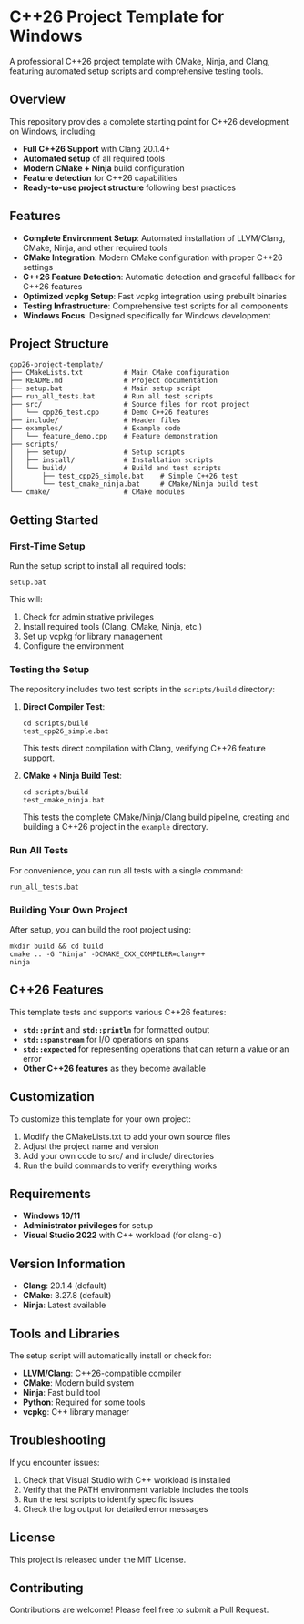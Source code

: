 # C++26 Project Template for Windows

A professional C++26 project template with CMake, Ninja, and Clang, featuring automated setup scripts and comprehensive testing tools.

## Overview

This repository provides a complete starting point for C++26 development on Windows, including:

- **Full C++26 Support** with Clang 20.1.4+
- **Automated setup** of all required tools 
- **Modern CMake + Ninja** build configuration
- **Feature detection** for C++26 capabilities
- **Ready-to-use project structure** following best practices

## Features

- **Complete Environment Setup**: Automated installation of LLVM/Clang, CMake, Ninja, and other required tools
- **CMake Integration**: Modern CMake configuration with proper C++26 settings
- **C++26 Feature Detection**: Automatic detection and graceful fallback for C++26 features
- **Optimized vcpkg Setup**: Fast vcpkg integration using prebuilt binaries
- **Testing Infrastructure**: Comprehensive test scripts for all components
- **Windows Focus**: Designed specifically for Windows development

## Project Structure

```
cpp26-project-template/
├── CMakeLists.txt          # Main CMake configuration
├── README.md               # Project documentation
├── setup.bat               # Main setup script
├── run_all_tests.bat       # Run all test scripts
├── src/                    # Source files for root project
│   └── cpp26_test.cpp      # Demo C++26 features
├── include/                # Header files
├── examples/               # Example code
│   └── feature_demo.cpp    # Feature demonstration
├── scripts/
│   ├── setup/              # Setup scripts
│   ├── install/            # Installation scripts
│   └── build/              # Build and test scripts
│       ├── test_cpp26_simple.bat    # Simple C++26 test
│       └── test_cmake_ninja.bat     # CMake/Ninja build test
└── cmake/                  # CMake modules
```

## Getting Started

### First-Time Setup

Run the setup script to install all required tools:

```batch
setup.bat
```

This will:
1. Check for administrative privileges
2. Install required tools (Clang, CMake, Ninja, etc.)
3. Set up vcpkg for library management
4. Configure the environment

### Testing the Setup

The repository includes two test scripts in the `scripts/build` directory:

1. **Direct Compiler Test**:
   ```batch
   cd scripts/build
   test_cpp26_simple.bat
   ```
   This tests direct compilation with Clang, verifying C++26 feature support.

2. **CMake + Ninja Build Test**:
   ```batch
   cd scripts/build
   test_cmake_ninja.bat
   ```
   This tests the complete CMake/Ninja/Clang build pipeline, creating and building a C++26 project in the `example` directory.

### Run All Tests

For convenience, you can run all tests with a single command:

```batch
run_all_tests.bat
```

### Building Your Own Project

After setup, you can build the root project using:

```batch
mkdir build && cd build
cmake .. -G "Ninja" -DCMAKE_CXX_COMPILER=clang++
ninja
```

## C++26 Features

This template tests and supports various C++26 features:

- **`std::print`** and **`std::println`** for formatted output
- **`std::spanstream`** for I/O operations on spans
- **`std::expected`** for representing operations that can return a value or an error
- **Other C++26 features** as they become available

## Customization

To customize this template for your own project:

1. Modify the CMakeLists.txt to add your own source files
2. Adjust the project name and version
3. Add your own code to src/ and include/ directories
4. Run the build commands to verify everything works

## Requirements

- **Windows 10/11**
- **Administrator privileges** for setup
- **Visual Studio 2022** with C++ workload (for clang-cl)

## Version Information

- **Clang**: 20.1.4 (default)
- **CMake**: 3.27.8 (default)
- **Ninja**: Latest available

## Tools and Libraries

The setup script will automatically install or check for:

- **LLVM/Clang**: C++26-compatible compiler
- **CMake**: Modern build system
- **Ninja**: Fast build tool
- **Python**: Required for some tools
- **vcpkg**: C++ library manager

## Troubleshooting

If you encounter issues:

1. Check that Visual Studio with C++ workload is installed
2. Verify that the PATH environment variable includes the tools
3. Run the test scripts to identify specific issues
4. Check the log output for detailed error messages

## License

This project is released under the MIT License.

## Contributing

Contributions are welcome! Please feel free to submit a Pull Request. 